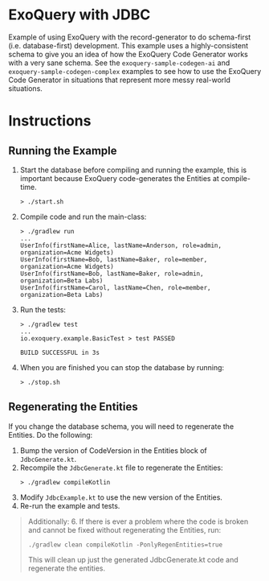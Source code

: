 # ExoQuery with JDBC

Example of using ExoQuery with the record-generator to do schema-first (i.e. database-first) development.
This example uses a highly-consistent schema to give you an idea of how the ExoQuery Code Generator works
with a very sane schema. See the `exoquery-sample-codegen-ai` and `exoquery-sample-codegen-complex`
examples to see how to use the ExoQuery Code Generator in situations that represent more messy
real-world situations.

# Instructions

## Running the Example

1. Start the database before compiling and running the example, this is important because ExoQuery
   code-generates the Entities at compile-time.
   ```
   > ./start.sh
   ```
2. Compile code and run the main-class:
   ```
   > ./gradlew run
   ...
   UserInfo(firstName=Alice, lastName=Anderson, role=admin, organization=Acme Widgets)
   UserInfo(firstName=Bob, lastName=Baker, role=member, organization=Acme Widgets)
   UserInfo(firstName=Bob, lastName=Baker, role=admin, organization=Beta Labs)
   UserInfo(firstName=Carol, lastName=Chen, role=member, organization=Beta Labs)
   ```
3. Run the tests:
   ```
   > ./gradlew test
   ...
   io.exoquery.example.BasicTest > test PASSED
   
   BUILD SUCCESSFUL in 3s
   ```
4. When you are finished you can stop the database by running:
   ```
   > ./stop.sh
   ```

## Regenerating the Entities

If you change the database schema, you will need to regenerate the Entities. Do the following:

1. Bump the version of CodeVersion in the Entities block of `JdbcGenerate.kt`.
2. Recompile the `JdbcGenerate.kt` file to regenerate the Entities:
   ```
   > ./gradlew compileKotlin
   ```
3. Modify `JdbcExample.kt` to use the new version of the Entities.
4. Re-run the example and tests.


> Additionally:
> 6. If there is ever a problem where the code is broken and cannot be fixed without
>    regenerating the Entities, run: 
>    ```
>    ./gradlew clean compileKotlin -PonlyRegenEntities=true
>    ```
>    This will clean up just the generated JdbcGenerate.kt code and regenerate the entities.
